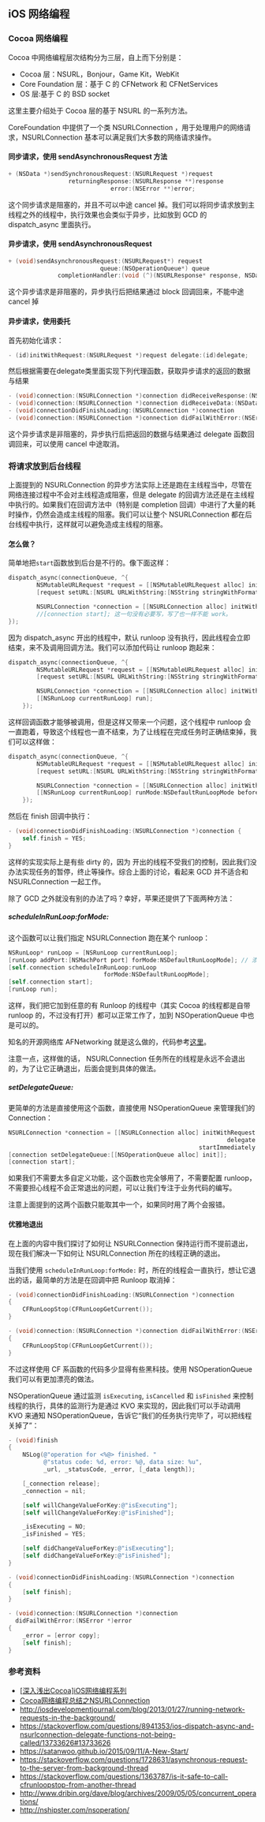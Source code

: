 
## iOS 网络编程

### Cocoa 网络编程

Cocoa 中网络编程层次结构分为三层，自上而下分别是：

* Cocoa 层：NSURL，Bonjour，Game Kit，WebKit
* Core Foundation 层：基于 C 的 CFNetwork 和 CFNetServices
* OS 层:基于 C 的 BSD socket

这里主要介绍处于 Cocoa 层的基于 NSURL 的一系列方法。

CoreFoundation 中提供了一个类 NSURLConnection ，用于处理用户的网络请求，NSURLConnection 基本可以满足我们大多数的网络请求操作。

#### 同步请求，使用 sendAsynchronousRequest 方法

```objective-c
+ (NSData *)sendSynchronousRequest:(NSURLRequest *)request
                 returningResponse:(NSURLResponse **)response
                             error:(NSError **)error;

```

这个同步请求是阻塞的，并且不可以中途 cancel 掉。我们可以将同步请求放到主线程之外的线程中，执行效果也会类似于异步，比如放到 GCD 的 dispatch_async 里面执行。

#### 异步请求，使用 sendAsynchronousRequest

```objective-c
+ (void)sendAsynchronousRequest:(NSURLRequest*) request
                          queue:(NSOperationQueue*) queue
              completionHandler:(void (^)(NSURLResponse* response, NSData* data, NSError* connectionError)) handler;
```
这个异步请求是非阻塞的，异步执行后把结果通过 block 回调回来，不能中途 cancel 掉

#### 异步请求，使用委托

首先初始化请求：

```objective-c
- (id)initWithRequest:(NSURLRequest *)request delegate:(id)delegate;
```

然后根据需要在delegate类里面实现下列代理函数，获取异步请求的返回的数据与结果

```objective-c
- (void)connection:(NSURLConnection *)connection didReceiveResponse:(NSURLResponse *)response
- (void)connection:(NSURLConnection *)connection didReceiveData:(NSData *)data
- (void)connectionDidFinishLoading:(NSURLConnection *)connection
- (void)connection:(NSURLConnection *)connection didFailWithError:(NSError *)error
```

这个异步请求是非阻塞的，异步执行后把返回的数据与结果通过 delegate 函数回调回来，可以使用 cancel 中途取消。

### 将请求放到后台线程

上面提到的 NSURLConnection 的异步方法实际上还是跑在主线程当中，尽管在网络连接过程中不会对主线程造成阻塞，但是 delegate 的回调方法还是在主线程中执行的。如果我们在回调方法中（特别是 completion 回调）中进行了大量的耗时操作，仍然会造成主线程的阻塞。我们可以让整个 NSURLConnection 都在后台线程中执行，这样就可以避免造成主线程的阻塞。

#### 怎么做？

简单地把`start`函数放到后台是不行的。像下面这样：


```objective-c
dispatch_async(connectionQueue, ^{
        NSMutableURLRequest *request = [[NSMutableURLRequest alloc] init];
        [request setURL:[NSURL URLWithString:[NSString stringWithFormat:someURL]]];

        NSURLConnection *connection = [[NSURLConnection alloc] initWithRequest:request delegate:self]; // 没有设置 startImmediately 为 NO，会立即开始
        //[connection start]; 这一句没有必要写，写了也一样不能 work。
}); 
```

因为 dispatch_async 开出的线程中，默认 runloop 没有执行，因此线程会立即结束，来不及调用回调方法。我们可以添加代码让 runloop 跑起来：

```objective-c
dispatch_async(connectionQueue, ^{
        NSMutableURLRequest *request = [[NSMutableURLRequest alloc] init];
        [request setURL:[NSURL URLWithString:[NSString stringWithFormat:someURL]]];

        NSURLConnection *connection = [[NSURLConnection alloc] initWithRequest:request delegate:self];
        [[NSRunLoop currentRunLoop] run];
    }); 
```

这样回调函数才能够被调用，但是这样又带来一个问题，这个线程中 runloop 会一直跑着，导致这个线程也一直不结束，为了让线程在完成任务时正确结束掉，我们可以这样做：

```objective-c
dispatch_async(connectionQueue, ^{
        NSMutableURLRequest *request = [[NSMutableURLRequest alloc] init];
        [request setURL:[NSURL URLWithString:[NSString stringWithFormat:someURL]]];

        NSURLConnection *connection = [[NSURLConnection alloc] initWithRequest:request delegate:self];
        [[NSRunLoop currentRunLoop] runMode:NSDefaultRunLoopMode beforeDate:[NSDate distantFuture]];
    }); 
```

然后在 finish 回调中执行： 


```objective-c
- (void)connectionDidFinishLoading:(NSURLConnection *)connection {
    self.finish = YES;
}
```

这样的实现实际上是有些 dirty 的，因为 开出的线程不受我们的控制，因此我们没办法实现任务的暂停，终止等操作。综合上面的讨论，看起来 GCD 并不适合和 NSURLConnection 一起工作。

除了 GCD 之外就没有别的办法了吗？幸好，苹果还提供了下面两种方法：

##### scheduleInRunLoop:forMode:

这个函数可以让我们指定 NSURLConnection 跑在某个 runloop：

```objective-c
NSRunLoop* runLoop = [NSRunLoop currentRunLoop];
[runLoop addPort:[NSMachPort port] forMode:NSDefaultRunLoopMode]; // 添加 inputSource，让 runloop 保持 alive
[self.connection scheduleInRunLoop:runLoop
                           forMode:NSDefaultRunLoopMode];   
[self.connection start];
[runLoop run];
```

这样，我们把它加到任意的有 Runloop 的线程中（其实 Cocoa 的线程都是自带 runloop 的，不过没有打开）都可以正常工作了，加到 NSOperationQueue 中也是可以的。

知名的开源网络库 AFNetworking 就是这么做的，代码参考[这里](https://github.com/AFNetworking/AFNetworking/blob/master/AFNetworking/AFURLConnectionOperation.m#L157)。

注意一点，这样做的话， NSURLConnection 任务所在的线程是永远不会退出的，为了让它正确退出，后面会提到具体的做法。

##### setDelegateQueue:

更简单的方法是直接使用这个函数，直接使用 NSOperationQueue 来管理我们的 Connection：

```objective-c
NSURLConnection *connection = [[NSURLConnection alloc] initWithRequest:aURLRequest
                                                              delegate:self
                                                      startImmediately:NO];
[connection setDelegateQueue:[[NSOperationQueue alloc] init]];
[connection start];
```

如果我们不需要太多自定义功能，这个函数也完全够用了，不需要配置 runloop，不需要担心线程不会正常退出的问题，可以让我们专注于业务代码的编写。


注意上面提到的这两个函数只能取其中一个，如果同时用了两个会报错。

#### 优雅地退出

在上面的内容中我们探讨了如何让 NSURLConnection 保持运行而不提前退出，现在我们解决一下如何让 NSURLConnection 所在的线程正确的退出。

当我们使用 `scheduleInRunLoop:forMode:` 时，所在的线程会一直执行，想让它退出的话，最简单的方法是在回调中把 Runloop 取消掉：

```objective-c
- (void)connectionDidFinishLoading:(NSURLConnection *)connection
{
    CFRunLoopStop(CFRunLoopGetCurrent());
}

- (void)connection:(NSURLConnection *)connection didFailWithError:(NSError *)error
{
    CFRunLoopStop(CFRunLoopGetCurrent());
}
```

不过这样使用 CF 系函数的代码多少显得有些黑科技。使用 NSOperationQueue 我们可以有更加漂亮的做法。

NSOperationQueue 通过监测 `isExecuting`, `isCancelled` 和 `isFinished` 来控制线程的执行，具体的监测行为是通过 KVO 来实现的，因此我们可以手动调用 KVO 来通知 NSOperationQueue，告诉它“我们的任务执行完毕了，可以把线程关掉了”：

```objective-c
- (void)finish
{
    NSLog(@"operation for <%@> finished. "
          @"status code: %d, error: %@, data size: %u",
          _url, _statusCode, _error, [_data length]);

    [_connection release];
    _connection = nil;

    [self willChangeValueForKey:@"isExecuting"];
    [self willChangeValueForKey:@"isFinished"];

    _isExecuting = NO;
    _isFinished = YES;

    [self didChangeValueForKey:@"isExecuting"];
    [self didChangeValueForKey:@"isFinished"];
}

- (void)connectionDidFinishLoading:(NSURLConnection *)connection
{
    [self finish];
}

- (void)connection:(NSURLConnection *)connection
  didFailWithError:(NSError *)error
{
    _error = [error copy];
    [self finish];
}
```

### 参考资料

* [[深入浅出Cocoa]iOS网络编程系列](http://blog.csdn.net/kesalin/article/details/8798039)
* [Cocoa网络编程总结之NSURLConnection](http://helloitworks.com/771.html)
* http://iosdevelopmentjournal.com/blog/2013/01/27/running-network-requests-in-the-background/
* https://stackoverflow.com/questions/8941353/ios-dispatch-async-and-nsurlconnection-delegate-functions-not-being-called/13733626#13733626
* https://satanwoo.github.io/2015/09/11/A-New-Start/
* https://stackoverflow.com/questions/1728631/asynchronous-request-to-the-server-from-background-thread
* https://stackoverflow.com/questions/1363787/is-it-safe-to-call-cfrunloopstop-from-another-thread
* http://www.dribin.org/dave/blog/archives/2009/05/05/concurrent_operations/
* http://nshipster.com/nsoperation/